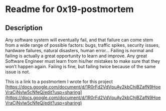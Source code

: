 # Readme for 0x19-postmortem

## Description
Any software system will eventually fail, and that failure can come stem from a wide range of possible factors: bugs, traffic spikes, security issues, hardware failures, natural disasters, human error… Failing is normal and failing is actually a great opportunity to learn and improve. Any great Software Engineer must learn from his/her mistakes to make sure that they won’t happen again. Failing is fine, but failing twice because of the same issue is not.

This is a link to a postmortem I wrote for this project [https://docs.google.com/document/d/1R0rFd2VdVpuAy2kbChjBZafN9HoeVraCjNvlw5cNfeQ/edit?usp=sharing](https://docs.google.com/document/d/1R0rFd2VdVpuAy2kbChjBZafN9HoeVraCjNvlw5cNfeQ/edit?usp=sharing)
